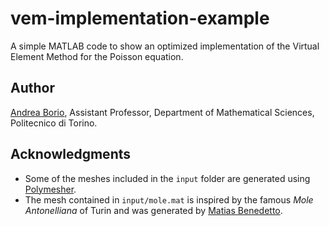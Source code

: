 # vem-implementation-example
A simple MATLAB code to show an optimized implementation of the Virtual Element Method for the Poisson equation.

## Author ##

[Andrea Borio](https://github.com/andrea-borio "Andrea Borio"), Assistant Professor, Department of Mathematical Sciences, Politecnico di Torino.

## Acknowledgments ##
* Some of the meshes included in the `input` folder are generated using [Polymesher](https://paulino.ce.gatech.edu/software.html).
* The mesh contained in `input/mole.mat` is inspired by the famous *Mole Antonelliana* of Turin and was generated by [Matias Benedetto](https://www.researchgate.net/profile/Matias_Benedetto).
